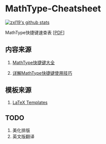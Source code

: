 # MathType-Cheatsheet

[![zxl19's github stats](https://github-readme-stats.vercel.app/api?username=zxl19)](https://github.com/anuraghazra/github-readme-stats)

MathType快捷键速查表 [[PDF](https://github.com/zxl19/MathType-Cheatsheet/blob/master/cheatsheet.pdf)]

## 内容来源

1. [MathType快捷键大全](https://www.mathtype.cn/jiqiao/changyong-kuaijiejian.html)

2. [详解MathType快捷键使用技巧](https://www.mathtype.cn/jiqiao/mathtype-kuaijiejian-shiyong.html)

## 模板来源

1. [LaTeX Templates](http://www.latextemplates.com/template/cheatsheet)

## TODO

1. 美化排版
2. 英文版翻译
